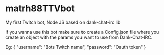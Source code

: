 # matrh88TTVbot
My first Twitch bot, Node JS based on dank-chat-irc lib

If you wanna use this bot make sure to create a Config.json file where you create an object with the params you want to use from Dank-Chat-IRC.

Eg:
{
    "username":  "Bots Twitch name",
    "password":  "Oauth token"
}
